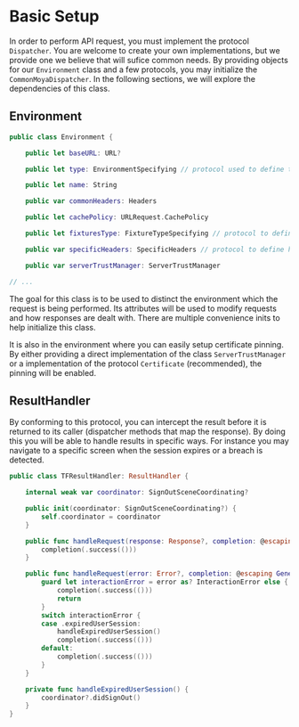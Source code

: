 # Basic Setup

In order to perform API request, you must implement the protocol `Dispatcher`. You are welcome to create your own implementations, but we provide one we believe that will sufice common needs. By providing objects for our `Environment` class and a few protocols, you may initialize the `CommonMoyaDispatcher`. In the following sections, we will explore the dependencies of this class.

## Environment

```swift
public class Environment {

    public let baseURL: URL?

    public let type: EnvironmentSpecifying // protocol used to define the environment (development, production, store..)

    public let name: String

    public var commonHeaders: Headers

    public let cachePolicy: URLRequest.CachePolicy

    public let fixturesType: FixtureTypeSpecifying // protocol to define how data is simulated

    public var specificHeaders: SpecificHeaders // protocol to define headers to specific group of endpoints

    public var serverTrustManager: ServerTrustManager

// ...
```

The goal for this class is to be used to distinct the environment which the request is being performed. Its attributes will be used to modify requests and how responses are dealt with. There are multiple convenience inits to help initialize this class.

It is also in the environment where you can easily setup certificate pinning. By either providing a direct implementation of the class `ServerTrustManager` or a implementation of the protocol `Certificate` (recommended), the pinning will be enabled. 

## ResultHandler

By conforming to this protocol, you can intercept the result before it is returned to its caller (dispatcher methods that map the response). By doing this you will be able to handle results in specific ways. For instance you may navigate to a specific screen when the session expires or a breach is detected.

```swift
public class TFResultHandler: ResultHandler {

    internal weak var coordinator: SignOutSceneCoordinating?

    public init(coordinator: SignOutSceneCoordinating?) {
        self.coordinator = coordinator
    }

    public func handleRequest(response: Response?, completion: @escaping GenericCompletion<Void>) {
        completion(.success(()))
    }

    public func handleRequest(error: Error?, completion: @escaping GenericCompletion<Void>) {
        guard let interactionError = error as? InteractionError else {
            completion(.success(()))
            return
        }
        switch interactionError {
        case .expiredUserSession:
            handleExpiredUserSession()
            completion(.success(()))
        default:
            completion(.success(()))
        }
    }

    private func handleExpiredUserSession() {
        coordinator?.didSignOut()
    }
}
```

